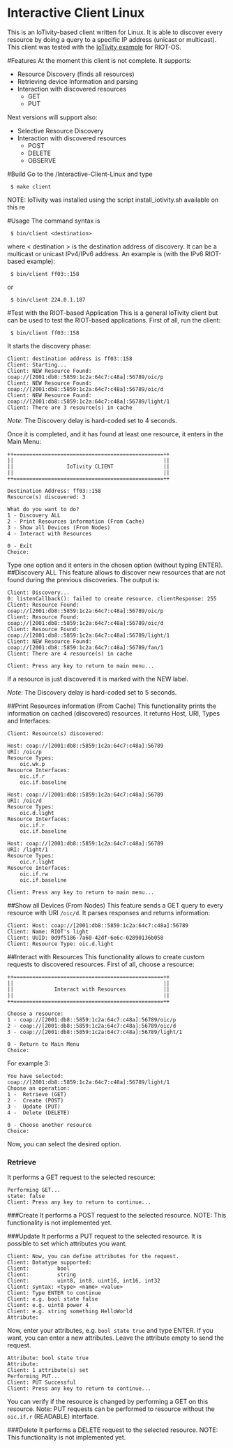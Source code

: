 <!--
# Copyright (C) 2017 Create-Net / FBK.
# All rights reserved. This program and the accompanying materials
# are made available under the terms of the Eclipse Public License 2.0
# which accompanies this distribution, and is available at
# https://www.eclipse.org/legal/epl-2.0/
# 
# Contributors:
#     Create-Net / FBK - initial API and implementation
-->

Interactive Client Linux
====================
This is an IoTivity-based client written for Linux. It is able to discover every resource by doing a query to a specific IP address (unicast or multicast). This client was tested with the [IoTivity example] for RIOT-OS.

#Features
At the moment this client is not complete. It supports:
 - Resource Discovery (finds all resources)
 - Retrieving device Information and parsing
 - Interaction with discovered resources
	 - GET
	 - PUT

Next versions will support also:
 - Selective Resource Discovery
 - Interaction with discovered resources
	 - POST
	 - DELETE
	 - OBSERVE

#Build
Go to the /Interactive-Client-Linux and type
```
 $ make client
```
NOTE: IoTivity was installed using the script install_iotivity.sh available on this re

#Usage
The command syntax is
```
 $ bin/client <destination>
```
where < destination > is the destination address of discovery. It can be a multicast or unicast IPv4/IPv6 address.
An example is (with the IPv6 RIOT-based example):
```
 $ bin/client ff03::158
```
or
```
 $ bin/client 224.0.1.187
```

#Test with the RIOT-based Application
This is a general IoTivity client but can be used to test the RIOT-based applications.
First of all, run the client:
```
 $ bin/client ff03::158
```
It starts the discovery phase:
```
Client: destination address is ff03::158
Client: Starting...
Client: NEW Resource Found: coap://[2001:db8::5859:1c2a:64c7:c48a]:56789/oic/p
Client: NEW Resource Found: coap://[2001:db8::5859:1c2a:64c7:c48a]:56789/oic/d
Client: NEW Resource Found: coap://[2001:db8::5859:1c2a:64c7:c48a]:56789/light/1
Client: There are 3 resource(s) in cache
```
*Note*: The Discovery delay is hard-coded set to 4 seconds.

Once it is completed, and it has found at least one resource, it enters in the Main Menu:
```
++================================================++
||                                                ||
||                 IoTivity CLIENT                ||
||                                                ||
++================================================++

Destination Address: ff03::158
Resource(s) discovered: 3

What do you want to do?
1 - Discovery ALL
2 - Print Resources information (From Cache)
3 - Show all Devices (From Nodes)
4 - Interact with Resources

0 - Exit
Choice:
```
Type one option and it enters in the chosen option (without typing ENTER).
##Discovery ALL
This feature allows to discover new resources that are not found during the previous discoveries. The output is:
```
Client: Discovery...
0: listenCallback(): failed to create resource. clientResponse: 255
Client: Resource Found: coap://[2001:db8::5859:1c2a:64c7:c48a]:56789/oic/p
Client: Resource Found: coap://[2001:db8::5859:1c2a:64c7:c48a]:56789/oic/d
Client: Resource Found: coap://[2001:db8::5859:1c2a:64c7:c48a]:56789/light/1
Client: NEW Resource Found: coap://[2001:db8::5859:1c2a:64c7:c48a]:56789/fan/1
Client: There are 4 resource(s) in cache

Client: Press any key to return to main menu...
```
If a resource is just discovered it is marked with the NEW label.

*Note*: The Discovery delay is hard-coded set to 5 seconds.

##Print Resources information (From Cache)
This functionality prints the information on cached (discovered) resources. It returns Host, URI, Types and Interfaces:
```
Client: Resource(s) discovered:

Host: coap://[2001:db8::5859:1c2a:64c7:c48a]:56789
URI: /oic/p
Resource Types:
	oic.wk.p
Resource Interfaces: 
	oic.if.r
	oic.if.baseline

Host: coap://[2001:db8::5859:1c2a:64c7:c48a]:56789
URI: /oic/d
Resource Types:
	oic.d.light
Resource Interfaces: 
	oic.if.r
	oic.if.baseline

Host: coap://[2001:db8::5859:1c2a:64c7:c48a]:56789
URI: /light/1
Resource Types:
	oic.r.light
Resource Interfaces: 
	oic.if.rw
	oic.if.baseline

Client: Press any key to return to main menu...
```

##Show all Devices (From Nodes)
This feature sends a GET query to every resource with URI `/oic/d`. It parses responses and returns information:
```
Client: Host: coap://[2001:db8::5859:1c2a:64c7:c48a]:56789
Client: Name: RIOT's light
Client: UUID: 0d9f5186-7a60-42df-6e6c-02890136b058
Client: Resource Type: oic.d.light
```

##Interact with Resources
This functionality allows to create custom requests to discovered resources. First of all, choose a resource:
```
++================================================++
||                                                ||
||             Interact with Resources            ||
||                                                ||
++================================================++

Choose a resource:
1 - coap://[2001:db8::5859:1c2a:64c7:c48a]:56789/oic/p
2 - coap://[2001:db8::5859:1c2a:64c7:c48a]:56789/oic/d
3 - coap://[2001:db8::5859:1c2a:64c7:c48a]:56789/light/1

0 - Return to Main Menu
Choice: 
```
For example 3:
```
You have selected: coap://[2001:db8::5859:1c2a:64c7:c48a]:56789/light/1
Choose an operation:
1 -  Retrieve (GET)
2 -  Create (POST)
3 -  Update (PUT)
4 -  Delete (DELETE)

0 - Choose another resource
Choice: 
```
Now, you can select the desired option.
### Retrieve
It performs a GET request to the selected resource:
```
Performing GET...
state: false
Client: Press any key to return to continue...
```

###Create
It performs a POST request to the selected resource. NOTE: This functionality is not implemented yet.

###Update
It performs a PUT request to the selected resource. It is possible to set which attributes you want.
```
Client: Now, you can define attributes for the request.
Client: Datatype supported:
Client: 		bool
Client: 		string
Client: 		uint8, int8, uint16, int16, int32
Client: syntax: <type> <name> <value>
Client: Type ENTER to continue
Client: e.g. bool state false
Client: e.g. uint8 power 4
Client: e.g. string something HelloWorld
Attribute:
```
Now, enter your attributes, e.g. `bool state true` and type ENTER. If you want, you can enter a new attributes. Leave the attribute empty to send the request.
```
Attribute: bool state true
Attribute: 
Client: 1 attribute(s) set
Performing PUT...
Client: PUT Successful
Client: Press any key to return to continue...
```
You can verify if the resource is changed by performing a GET on this resource.
Note: PUT requests can be performed to resource without the `oic.if.r` (READABLE) interface.

###Delete
It performs a DELETE request to the selected resource. NOTE: This functionality is not implemented yet.


[IoTivity example]: https://github.com/Agile-IoT/agile-iotivity/tree/master/RIOT/examples/iotivity_examples#l2n_comm

